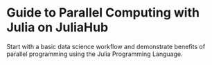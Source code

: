 # Guide to Parallel Computing with Julia on JuliaHub

Start with a basic data science workflow and demonstrate benefits of parallel programming using the Julia Programming Language.